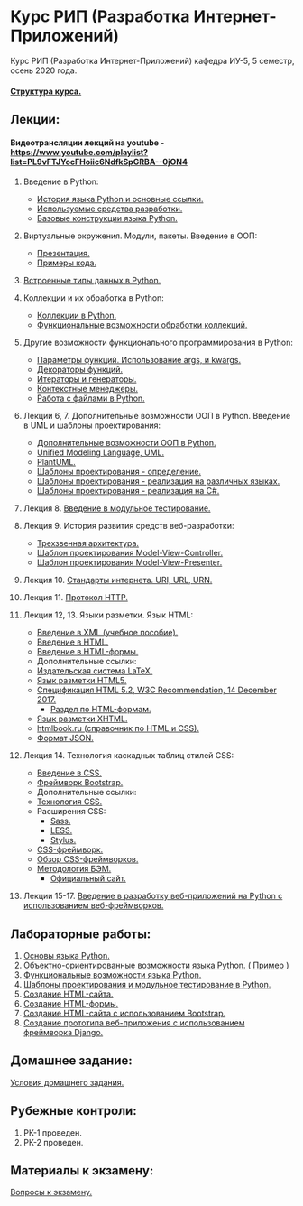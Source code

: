 # Курс РИП (Разработка Интернет-Приложений)
Курс РИП (Разработка Интернет-Приложений) кафедра ИУ-5, 5 семестр, осень 2020 года.

#### [Структура курса.](https://github.com/iu5team/iu5web-fall-2020/blob/master/pres/rip_intro.pdf)

## Лекции:

#### Видеотрансляции лекций на youtube - https://www.youtube.com/playlist?list=PL9vFTJYocFHoiic6NdfkSpGRBA--0jON4

1. Введение в Python:
    * [История языка Python и основные ссылки.](https://github.com/iu5team/iu5web-fall-2020/wiki/python_intro)
    * [Используемые средства разработки.](https://github.com/iu5team/iu5web-fall-2020/wiki/IDE)
    * [Базовые конструкции языка Python.](https://nbviewer.jupyter.org/github/iu5team/iu5web-fall-2020/blob/master/notebooks/lect_1/python_lect_1.ipynb)

1. Виртуальные окружения. Модули, пакеты. Введение в ООП:
    * [Презентация.](https://github.com/iu5team/iu5web-fall-2020/blob/master/pres/lect2/oop.pdf)
    * [Примеры кода.](/code/lect2_code)

1. [Встроенные типы данных в Python.](https://nbviewer.jupyter.org/github/iu5team/iu5web-fall-2020/blob/master/notebooks/lect_3/built_in_types.ipynb)

1. Коллекции и их обработка в Python:
    * [Коллекции в Python.](https://nbviewer.jupyter.org/github/iu5team/iu5web-fall-2020/blob/master/notebooks/lect_4/collections.ipynb)
    * [Функциональные возможности обработки коллекций.](https://nbviewer.jupyter.org/github/iu5team/iu5web-fall-2020/blob/master/notebooks/lect_4/fp_collections.ipynb)

1. Другие возможности функционального программирования в Python:
    * [Параметры функций. Использование args, и kwargs.](https://nbviewer.jupyter.org/github/iu5team/iu5web-fall-2020/blob/master/notebooks/lect_5/args_kwargs.ipynb)
    * [Декораторы функций.](https://nbviewer.jupyter.org/github/iu5team/iu5web-fall-2020/blob/master/notebooks/lect_5/decorators.ipynb)
    * [Итераторы и генераторы.](https://nbviewer.jupyter.org/github/iu5team/iu5web-fall-2020/blob/master/notebooks/lect_5/iterators_generators.ipynb)
    * [Контекстные менеджеры.](https://nbviewer.jupyter.org/github/iu5team/iu5web-fall-2020/blob/master/notebooks/lect_5/context_managers.ipynb)
    * [Работа с файлами в Python.](https://nbviewer.jupyter.org/github/iu5team/iu5web-fall-2020/blob/master/notebooks/lect_5/files/files.ipynb)

1. Лекции 6, 7. Дополнительные возможности ООП в Python. Введение в UML и шаблоны проектирования:
    * [Дополнительные возможности ООП в Python.](https://nbviewer.jupyter.org/github/iu5team/iu5web-fall-2020/blob/master/notebooks/lect_6/oop_adv.ipynb)
    * [Unified Modeling Language, UML.](https://ru.wikipedia.org/wiki/UML)
    * [PlantUML.](https://plantuml.com/)
    * [Шаблоны проектирования - определение.](https://ru.wikipedia.org/wiki/%D0%A8%D0%B0%D0%B1%D0%BB%D0%BE%D0%BD_%D0%BF%D1%80%D0%BE%D0%B5%D0%BA%D1%82%D0%B8%D1%80%D0%BE%D0%B2%D0%B0%D0%BD%D0%B8%D1%8F)
    * [Шаблоны проектирования - реализация на различных языках.](https://refactoring.guru/ru/design-patterns/catalog)
    * [Шаблоны проектирования - реализация на C#.](https://metanit.com/sharp/patterns/1.1.php)

1. Лекция 8. [Введение в модульное тестирование.](https://github.com/iu5team/iu5web-fall-2020/blob/master/pres/rip_test.pdf)


1. Лекция 9. История развития средств веб-разработки: 
    * [Трехзвенная архитектура.](https://github.com/iu5team/iu5web-fall-2020/blob/master/pres/lect_web/web_intro.pdf)
    * [Шаблон проектирования Model-View-Controller.](https://ru.wikipedia.org/wiki/Model-View-Controller)
    * [Шаблон проектирования Model-View-Presenter.](https://ru.wikipedia.org/wiki/Model-View-Presenter)


1. Лекция 10. [Стандарты интернета. URI, URL, URN.](https://github.com/iu5team/iu5web-fall-2020/blob/master/pres/rip_http.pdf)


1. Лекция 11. [Протокол HTTP.](https://github.com/iu5team/iu5web-fall-2020/blob/master/pres/rip_http.pdf)

1. Лекции 12, 13. Языки разметки. Язык HTML: 
    * [Введение в XML (учебное пособие).](https://ugapanyuk.github.io/data/XML_2014.zip)
    * [Введение в HTML.](https://ugapanyuk.github.io/data/html.zip)
    * [Введение в HTML-формы.](https://ugapanyuk.github.io/data/html_forms.zip)
    * Дополнительные ссылки:
    * [Издательская система LaTeX.](https://ru.wikipedia.org/wiki/LaTeX)
    * [Язык разметки HTML5.](https://ru.wikipedia.org/wiki/HTML5)
    * [Спецификация HTML 5.2, W3C Recommendation, 14 December 2017.](https://www.w3.org/TR/html52/)
        * [Раздел по HTML-формам.](https://www.w3.org/TR/html52/sec-forms.html)
    * [Язык разметки XHTML.](https://ru.wikipedia.org/wiki/XHTML)
    * [htmlbook.ru (справочник по HTML и CSS).](http://htmlbook.ru/)
    * [Формат JSON.](https://ru.wikipedia.org/wiki/JSON)


1. Лекция 14. Технология каскадных таблиц стилей CSS:
    * [Введение в CSS.](https://ugapanyuk.github.io/data/lab3_css_styles.zip)
    * [Фреймворк Bootstrap.](https://getbootstrap.com/)
    * Дополнительные ссылки:
    * [Технология CSS.](https://ru.wikipedia.org/wiki/CSS)
    * Расширения CSS:
        * [Sass.](https://ru.wikipedia.org/wiki/Sass)
        * [LESS.](https://ru.wikipedia.org/wiki/LESS_(%D1%8F%D0%B7%D1%8B%D0%BA_%D1%81%D1%82%D0%B8%D0%BB%D0%B5%D0%B9))
        * [Stylus.](https://ru.wikipedia.org/wiki/Stylus)
    * [CSS-фреймворк.](https://ru.wikipedia.org/wiki/CSS-%D1%84%D1%80%D0%B5%D0%B9%D0%BC%D0%B2%D0%BE%D1%80%D0%BA)
    * [Обзор CSS-фреймворков.](https://techrocks.ru/2019/12/19/6-best-css-frameworks/)
    * [Методология БЭМ.](https://ru.wikipedia.org/wiki/%D0%91%D0%AD%D0%9C)
        * [Официальный сайт.](https://ru.bem.info/)


1. Лекции 15-17. [Введение в разработку веб-приложений на Python с использованием веб-фреймворков.](https://github.com/iu5team/iu5web-fall-2020/blob/master/pres/rip_django.pdf)


## Лабораторные работы:
1. [Основы языка Python.](https://github.com/iu5team/iu5web-fall-2020/wiki/lab_python_intro)
1. [Объектно-ориентированные возможности языка Python.](https://github.com/iu5team/iu5web-fall-2020/wiki/lab_python_oop) ( [Пример](/code/lab2_code) )
1. [Функциональные возможности языка Python.](https://github.com/iu5team/iu5web-fall-2020/wiki/lab_python_fp)
1. [Шаблоны проектирования и модульное тестирование в Python.](https://github.com/iu5team/iu5web-fall-2020/wiki/lab_python_test)
1. [Создание HTML-сайта.](https://github.com/iu5team/iu5web-fall-2020/wiki/lab_html_intro)
1. [Создание HTML-формы.](https://github.com/iu5team/iu5web-fall-2020/wiki/lab_html_forms)
1. [Создание HTML-сайта с использованием Bootstrap.](https://github.com/iu5team/iu5web-fall-2020/wiki/lab_html_bootstrap)
1. [Создание прототипа веб-приложения с использованием фреймворка Django.](https://github.com/iu5team/iu5web-fall-2020/wiki/lab_django)


## Домашнее задание:

[Условия домашнего задания.](https://github.com/iu5team/iu5web-fall-2020/wiki/DZ)

## Рубежные контроли:
1. РК-1 проведен.
1. РК-2 проведен.


## Материалы к экзамену:
[Вопросы к экзамену.](https://github.com/iu5team/iu5web-fall-2020/blob/master/exam/RIP_exam_questions_2020.pdf)


